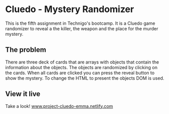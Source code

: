 # Cluedo - Mystery Randomizer

This is the fifth assignment in Technigo's bootcamp. It is a Cluedo game randomizer to reveal a the killer, the weapon and the place for the murder mystery.

## The problem

There are three deck of cards that are arrays with objects that contain the information about the objects. The objects are randomized by clicking on the cards. When all cards are clicked you can press the reveal button to show the mystery. To change the HTML to present the objects DOM is used. 

## View it live

Take a look! 
www.project-cluedo-emma.netlify.com
